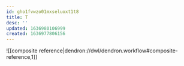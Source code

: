 ```yaml
---
id: gho1fvwzo01mxseluoxt1t8
title: T
desc: ''
updated: 1636980106999
created: 1636977806156
---
```


![[composite reference|dendron://dwl/dendron.workflow#composite-reference,1]]
